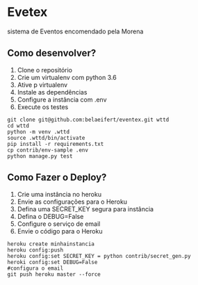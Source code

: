 # Evetex

sistema de Eventos encomendado pela Morena

## Como desenvolver?

1. Clone o repositório
2. Crie um virtualenv com python 3.6
3. Ative p virtualenv
4. Instale as dependências
5. Configure a instância com .env
6. Execute os testes

``` console
git clone git@github.com:belaeifert/eventex.git wttd
cd wttd
python -m venv .wttd
source .wttd/bin/activate
pip install -r requirements.txt
cp contrib/env-sample .env
python manage.py test

```


## Como Fazer o Deploy?

1. Crie uma instância no heroku
2. Envie as configurações para o Heroku
3. Defina uma SECRET_KEY segura para instância
4. Defina o DEBUG=False
4. Configure o serviço de email
6. Envie o código para o Heroku

``` console
heroku create minhainstancia
heroku config:push
heroku config:set SECRET_KEY = python contrib/secret_gen.py
heroki config:set DEBUG=False
#configura o email
git push heroku master --force

```